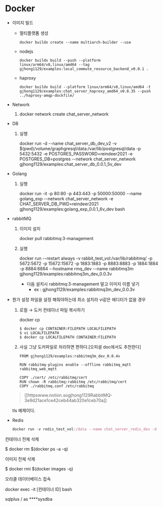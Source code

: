 # Docker

- 이미지 빌드
    - 멀티플랫폼 생성

        `docker buildx create --name multiarch-builder --use`

    - nodejs

        `docker buildx build --push --platform linux/arm64/v8,linux/amd64 --tag gjhong1129/examples:local_commute_resource_backend_v0.0.1 .`

    - haproxy

        `docker buildx build --platform linux/arm64/v8,linux/amd64 -t gjhong1129/examples:chat_server_haproxy_amd64_v0.0.35 --push ../haproxy-amqp-dockfile/`

- Network
    1. docker network create chat_server_network
- DB
    1. 실행

        docker run -d --name chat_server_db_dev_v2 -v $(pwd)/volume/graphgresql/data:/var/lib/postgresql/data -p 5432:5432 -e POSTGRES_PASSWORD=reindeer2021 -e POSTGRES_DB=postgres --network chat_server_network gjhong1129/examples:chat_server_db_0.0.1_5v_dev

- Golang
    1. 실행

        docker run -it -p 80:80 -p 443:443 -p 50000:50000 --name golang_exp --network chat_server_network -e CHAT_SERVER_DB_PWD=reindeer2021 gjhong1129/examples:golang_exp_0.0.1_6v_dev bash


- rabbitMQ
    1. 이미지 설치

        docker pull rabbitmq:3-management

    2. 실행

        docker run --restart always -v rabbit_test_vol:/var/lib/rabbitmq/ -p 5672:5672 -p 15672:15672 -p 1883:1883 -p 8883:8883 -p 1884:1884 -p 8884:8884 --hostname rmq_dev --name rabbitmq3m gjhong1129/examples:rabbitmq3m_dev_0.0.3v

        - 다음 설치시 rabbitmq:3-management 말고 이미지 이름 넣기
            - ex : gjhong1129/examples:rabbitmq3m_dev_0.0.3v
- 뭔가 설정 파일을 설정 해줘야하는데 최소 설치라 vi같은 에디터가 없을 경우
    1. 로컬 → 도커 컨테이너 파일 복사하기

        docker cp

        ```
        $ docker cp CONTAINER:FILEPATH LOCALFILEPATH
        $ vi LOCALFILEPATH
        $ docker cp LOCALFILEPATH CONTAINER:FILEPATH
        ```

    2. 사실 그냥 도커파일로 처리하면 편하다.[오피셜 doc에서도 추천한다]

        ```docker
        FROM gjhong1129/examples:rabbitmq3m_dev_0.0.4v

        RUN rabbitmq-plugins enable --offline rabbitmq_mqtt rabbitmq_web_mqtt

        COPY ./cert/ /etc/rabbitmq/cert
        RUN chown -R rabbitmq:rabbitmq /etc/rabbitmq/cert
        COPY ./rabbitmq.conf /etc/rabbitmq
        ```


    > [[httpswww.notion.sogjhong1129RabbitMQ-3e9d21ace1ce42ceb44ab320e1ceb70a]]
    >

    tls 예제이다.

- Redis

    ```jsx
    docker run -v redis_test_vol:/data --name chat_server_redis_dev -d -p 6379:6379 redis redis-server --save 60 1 --loglevel warning
    ```


컨테이너 전체 삭제

$ docker rm $(docker ps -a -q)

이미지 전체 삭제

$ docker rmi $(docker images -q)

오라클 데이터베이스 접속

docker exec -it [컨테이너 ID] bash

sqlplus / as ****sysdba
